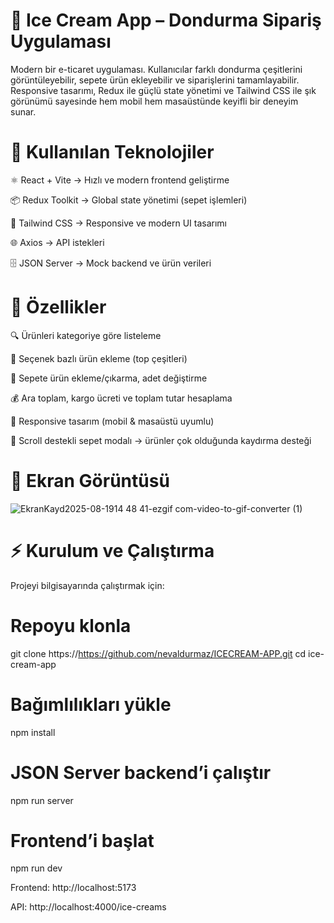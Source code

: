 # 🍦 Ice Cream App – Dondurma Sipariş Uygulaması
Modern bir e-ticaret uygulaması. Kullanıcılar farklı dondurma çeşitlerini görüntüleyebilir, sepete ürün ekleyebilir ve siparişlerini tamamlayabilir.
Responsive tasarımı, Redux ile güçlü state yönetimi ve Tailwind CSS ile şık görünümü sayesinde hem mobil hem masaüstünde keyifli bir deneyim sunar.

# 🚀 Kullanılan Teknolojiler

⚛️ React + Vite → Hızlı ve modern frontend geliştirme

📦 Redux Toolkit → Global state yönetimi (sepet işlemleri)

🎨 Tailwind CSS → Responsive ve modern UI tasarımı

🌐 Axios → API istekleri

🗄 JSON Server → Mock backend ve ürün verileri

# 🎯 Özellikler

🔍 Ürünleri kategoriye göre listeleme

🧩 Seçenek bazlı ürün ekleme (top çeşitleri)

🛒 Sepete ürün ekleme/çıkarma, adet değiştirme

💰 Ara toplam, kargo ücreti ve toplam tutar hesaplama

📱 Responsive tasarım (mobil & masaüstü uyumlu)

📜 Scroll destekli sepet modalı → ürünler çok olduğunda kaydırma desteği

# 📸 Ekran Görüntüsü

![EkranKayd2025-08-1914 48 41-ezgif com-video-to-gif-converter (1)](https://github.com/user-attachments/assets/c83136d6-38da-4222-b119-e62a589ec9c3)


# ⚡ Kurulum ve Çalıştırma

Projeyi bilgisayarında çalıştırmak için:

# Repoyu klonla
git clone https://https://github.com/nevaldurmaz/ICECREAM-APP.git
cd ice-cream-app

# Bağımlılıkları yükle
npm install

# JSON Server backend’i çalıştır
npm run server

# Frontend’i başlat
npm run dev


Frontend: http://localhost:5173

API: http://localhost:4000/ice-creams
